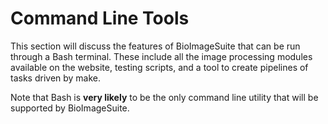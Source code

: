 # Command Line Tools

This section will discuss the features of BioImageSuite that can be run through a Bash terminal. These include all the image processing modules available on the website, testing scripts, and a tool to create pipelines of tasks driven by make. 

Note that Bash is __very likely__ to be the only command line utility that will be supported by BioImageSuite. 


